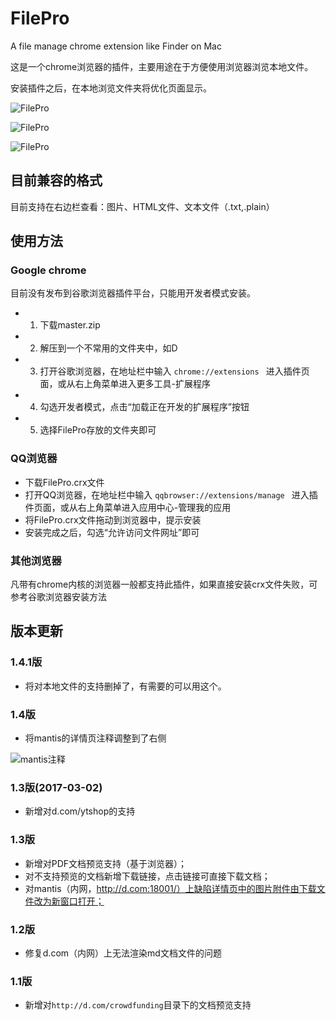 # FilePro

A file manage chrome extension like Finder on Mac

这是一个chrome浏览器的插件，主要用途在于方便使用浏览器浏览本地文件。

安装插件之后，在本地浏览文件夹将优化页面显示。

![FilePro](https://dn-shimo-image.qbox.me/Xu1mX5HlDigvO9d7.png)

![FilePro](https://dn-shimo-image.qbox.me/ClnqxH1tlwsLgII0.png)

![FilePro](https://dn-shimo-image.qbox.me/jCPNZX4ppXgNYtxJ.gif)

## 目前兼容的格式

目前支持在右边栏查看：图片、HTML文件、文本文件（.txt,.plain）

## 使用方法

### Google chrome

目前没有发布到谷歌浏览器插件平台，只能用开发者模式安装。

- 1. 下载master.zip
- 2. 解压到一个不常用的文件夹中，如D
- 3. 打开谷歌浏览器，在地址栏中输入 ` chrome://extensions  ` 进入插件页面，或从右上角菜单进入更多工具-扩展程序
- 4. 勾选开发者模式，点击“加载正在开发的扩展程序”按钮
- 5. 选择FilePro存放的文件夹即可

### QQ浏览器

- 下载FilePro.crx文件
- 打开QQ浏览器，在地址栏中输入 ` qqbrowser://extensions/manage  ` 进入插件页面，或从右上角菜单进入应用中心-管理我的应用
- 将FilePro.crx文件拖动到浏览器中，提示安装
- 安装完成之后，勾选“允许访问文件网址”即可

### 其他浏览器

凡带有chrome内核的浏览器一般都支持此插件，如果直接安装crx文件失败，可参考谷歌浏览器安装方法


## 版本更新

### 1.4.1版

- 将对本地文件的支持删掉了，有需要的可以用这个。

### 1.4版

- 将mantis的详情页注释调整到了右侧

![mantis注释](https://dn-shimo-image.qbox.me/V9DsLdgxEIIwbhCv/image.png)

### 1.3版(2017-03-02)

- 新增对d.com/ytshop的支持

### 1.3版

- 新增对PDF文档预览支持（基于浏览器）；
- 对不支持预览的文档新增下载链接，点击链接可直接下载文档；
- 对mantis（内网，http://d.com:18001/）上缺陷详情页中的图片附件由下载文件改为新窗口打开；



### 1.2版

- 修复d.com（内网）上无法渲染md文档文件的问题


### 1.1版

- 新增对` http://d.com/crowdfunding `目录下的文档预览支持

